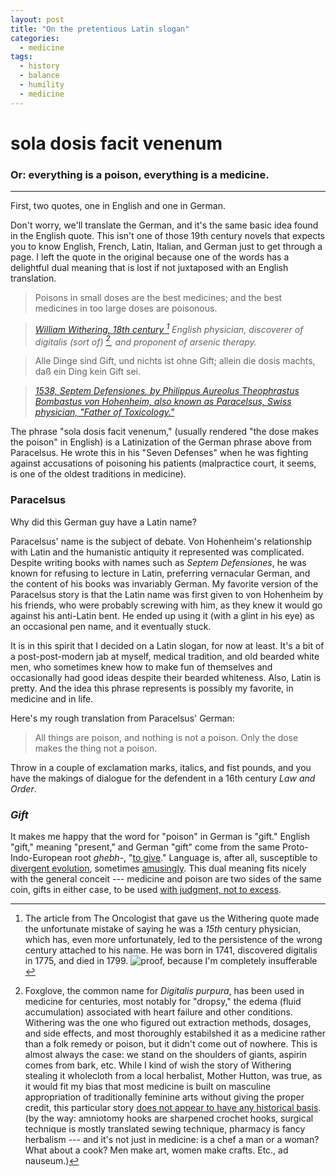 ```yaml
---
layout: post
title: "On the pretentious Latin slogan"
categories:
  - medicine
tags:
  - history
  - balance
  - humility
  - medicine
---
```


# sola dosis facit venenum

### Or: everything is a poison, everything is a medicine.
___________


First, two quotes, one in English and one in German.

Don't worry, we'll translate the German, and it's the same basic idea found in the English quote. This isn't one of those 19th century novels that expects you to know English, French, Latin, Italian, and German just to get through a page. I left the quote in the original because one of the words has a delightful dual meaning that is lost if not juxtaposed with an English translation.

> Poisons in small doses are the best medicines; and the best medicines in too large doses are poisonous.

> <cite><a href="http://theoncologist.alphamedpress.org/content/6/suppl_2/1.long">William Withering, 18th century [^1] English physician, discoverer of digitalis (sort of) [^2], and proponent of arsenic therapy.</a></cite>

>Alle Dinge sind Gift, und nichts ist ohne Gift; allein die dosis machts, daß ein Ding kein Gift sei.

> <cite><a href="http://www.zeno.org/Philosophie/M/Paracelsus/Septem+Defensiones/Die+dritte+Defension+wegen+des+Schreibens+der+neuen+Rezepte"> 1538, *Septem Defensiones*, by Philippus Aureolus Theophrastus Bombastus von Hohenheim, also known as Paracelsus, Swiss physician, "Father of Toxicology."</a></cite>

The phrase "sola dosis facit venenum," (usually rendered "the dose makes the poison" in English) is a Latinization of the German phrase above from Paracelsus. He wrote this in his "Seven Defenses" when he was fighting against accusations of poisoning his patients (malpractice court, it seems, is one of the oldest traditions in medicine).

### Paracelsus

Why did this German guy have a Latin name?

Paracelsus' name is the subject of debate. Von Hohenheim's relationship with Latin and the humanistic antiquity it represented was complicated. Despite writing books with names such as *Septem Defensiones*, he was known for refusing to lecture in Latin, preferring vernacular German, and the content of his books was invariably German. My favorite version of the Paracelsus story is that the Latin name was first given to von Hohenheim by his friends, who were probably screwing with him, as they knew it would go against his anti-Latin bent. He ended up using it (with a glint in his eye) as an occasional pen name, and it eventually stuck.

It is in this spirit that I decided on a Latin slogan, for now at least. It's a bit of a post-post-modern jab at myself, medical tradition, and old bearded white men, who sometimes knew how to make fun of themselves and occasionally had good ideas despite their bearded whiteness. Also, Latin is pretty. And the idea this phrase represents is possibly my favorite, in medicine and in life.

Here's my rough translation from Paracelsus' German:

> All things are poison, and nothing is not a poison. Only the dose makes the thing not a poison.

Throw in a couple of exclamation marks, italics, and fist pounds, and you have the makings of dialogue for the defendent in a 16th century *Law and Order*.


### *Gift*

It makes me happy that the word for "poison" in German is "gift." English "gift," meaning "present," and German "gift" come from the same Proto-Indo-European root *ghebh*-, "[to give](https://www.etymonline.com/word/gift)." Language is, after all, susceptible to [divergent evolution](https://en.wikipedia.org/wiki/Divergent_evolution), sometimes [amusingly](http://www.bbc.co.uk/languages/yoursay/false_friends/german/be_careful__its_a_gift_englishgerman.shtml). This dual meaning fits nicely with the general conceit --- medicine and poison are two sides of the same coin, gifts in either case, to be used [with judgment, not to excess](https://www.lds.org/scriptures/dc-testament/dc/59.20).

[^1]: The article from The Oncologist that gave us the Withering quote made the unfortunate mistake of saying he was a *15th* century physician, which has, even more unfortunately, led to the persistence of the wrong century attached to his name. He was born in 1741, discovered digitalis in 1775, and died in 1799.
![proof, because I'm completely insufferable](https://images.findagrave.com/photos/2007/261/12542514_119024797099.jpg)

[^2]: Foxglove, the common name for *Digitalis purpura*, has been used in medicine for centuries, most notably for "dropsy," the edema (fluid accumulation) associated with heart failure and other conditions. Withering was the one who figured out extraction methods, dosages, and side effects, and most thoroughly estabilshed it as a medicine rather than a folk remedy or poison, but it didn't come out of nowhere. This is almost always the case: we stand on the shoulders of giants, aspirin comes from bark, etc. While I kind of wish the story of Withering stealing it wholecloth from a local herbalist, Mother Hutton, was true, as it would fit my bias that most medicine is built on masculine appropriation of traditionally feminine arts without giving the proper credit, this particular story [does not appear to have any historical basis](https://doi.org/10.1016/S0735-1097(85)80457-5). (by the way: amniotomy hooks are sharpened crochet hooks, surgical technique is mostly translated sewing technique, pharmacy is fancy herbalism --- and it's not just in medicine: is a chef a man or a woman? What about a cook? Men make art, women make crafts. Etc., ad nauseum.)
